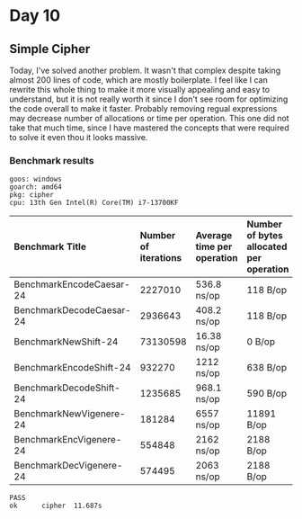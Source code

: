# Day 10

## Simple Cipher

Today, I've solved another problem. It wasn't that complex despite taking almost 200 lines of code, which are mostly boilerplate.
I feel like I can rewrite this whole thing to make it more visually appealing and easy to understand, but it is not really worth it
since I don't see room for optimizing the code overall to make it faster. Probably removing regual expressions may decrease
number of allocations or time per operation. This one did not take that much time, since I have mastered the concepts that were
required to solve it even thou it looks massive.

### Benchmark results

```shell
goos: windows
goarch: amd64
pkg: cipher
cpu: 13th Gen Intel(R) Core(TM) i7-13700KF
```

|Benchmark Title|Number of iterations|Average time per operation|Number of bytes allocated per operation|Number of memory allocations per operation
|:---|:---|:---|:---|:---
|BenchmarkEncodeCaesar-24         |2227010               |536.8 ns/op           |118 B/op          |7 allocs/op
|BenchmarkDecodeCaesar-24         |2936643               |408.2 ns/op           |118 B/op          |7 allocs/op
|BenchmarkNewShift-24            |73130598                |16.38 ns/op            |0 B/op          |0 allocs/op
|BenchmarkEncodeShift-24           |932270              |1212 ns/op             |638 B/op         |13 allocs/op
|BenchmarkDecodeShift-24          |1235685               |968.1 ns/op           |590 B/op         |13 allocs/op
|BenchmarkNewVigenere-24           |181284              |6557 ns/op           |11891 B/op        |170 allocs/op
|BenchmarkEncVigenere-24           |554848              |2162 ns/op            |2188 B/op         |11 allocs/op
|BenchmarkDecVigenere-24           |574495              |2063 ns/op            |2188 B/op         |11 allocs/op
```shell
PASS
ok      cipher  11.687s
```
